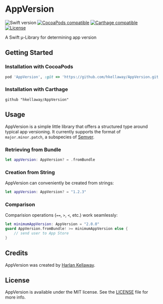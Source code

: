 # AppVersion 
![Swift version](https://img.shields.io/badge/Swift-5.0-orange.svg)
[![CocoaPods compatible](https://img.shields.io/badge/CocoaPods-compatible-brightgreen.svg)](https://github.com/CocoaPods/CocoaPods)
[![Carthage compatible](https://img.shields.io/badge/Carthage-compatible-brightgreen.svg)](https://github.com/Carthage/Carthage)
[![License](https://img.shields.io/badge/License-MIT-lightgrey.svg)](https://github.com/hkellaway/AppVersion/blob/trunk/LICENSE)

A Swift μ-Library for determining app version

## Getting Started

### Installation with CocoaPods

```ruby
pod 'AppVersion', :git => 'https://github.com/hkellaway/AppVersion.git', :tag => '0.1.0'
```

### Installation with Carthage

```
github "hkellaway/AppVersion"
```

## Usage

AppVersion is a simple little library that offers a structured type around typical app versioning. It currently supports the format of `major.minor.patch`, a subspecies of [Semver](https://semver.org/).

### Retrieving from Bundle

``` swift
let appVersion: AppVersion? = .fromBundle
```

### Creation from String

AppVersion can conveniently be created from strings:

``` swift
let appVersion: AppVersion? = "1.2.3"
```

### Comparison

Comparision operations (`==`, `>`, `<`, etc.) work seamlessly:

``` swift
let minimumAppVersion: AppVersion = "2.0.0"
guard AppVersion.fromBundle! >= minimumAppVersion else {
    // send user to App Store
}
```

## Credits

AppVersion was created by [Harlan Kellaway](http://hkellaway.github.io).

## License

AppVersion is available under the MIT license. See the [LICENSE](https://github.com/hkellaway/AppVersion/blob/trunk/LICENSE) file for more info.
